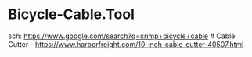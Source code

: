 # Bicycle-Cable.Tool
sch: https://www.google.com/search?q=crimp+bicycle+cable # Cable Cutter - https://www.harborfreight.com/10-inch-cable-cutter-40507.html
